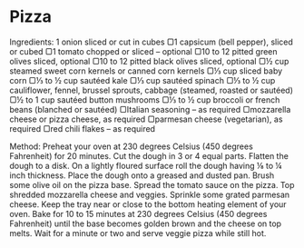 # Pizza
Ingredients:
1 onion sliced or cut in cubes
▢1 capsicum (bell pepper), sliced or cubed
▢1 tomato chopped or sliced – optional
▢10 to 12 pitted green olives sliced, optional
▢10 to 12 pitted black olives sliced, optional
▢½ cup steamed sweet corn kernels or canned corn kernels
▢⅓ cup sliced baby corn
▢⅓ to ½ cup sautéed kale
▢⅓ cup sautéed spinach
▢⅓ to ½ cup cauliflower, fennel, brussel sprouts, cabbage (steamed, roasted or sautéed)
▢½ to 1 cup sautéed button mushrooms
▢⅓ to ½ cup broccoli or french beans (blanched or sautéed)
▢Italian seasoning – as required
▢mozzarella cheese or pizza cheese, as required
▢parmesan cheese (vegetarian), as required
▢red chili flakes – as required

Method:
Preheat your oven at 230 degrees Celsius (450 degrees Fahrenheit) for 20 minutes.
Cut the dough in 3 or 4 equal parts. Flatten the dough to a disk. On a lightly floured surface roll the dough having ⅛ to ¼ inch thickness.
Place the dough onto a greased and dusted pan.
Brush some olive oil on the pizza base. Spread the tomato sauce on the pizza.
Top shredded mozzarella cheese and veggies.
Sprinkle some grated parmesan cheese.
Keep the tray near or close to the bottom heating element of your oven.
Bake for 10 to 15 minutes at 230 degrees Celsius (450 degrees Fahrenheit) until the base becomes golden brown and the cheese on top melts.
Wait for a minute or two and serve veggie pizza while still hot.